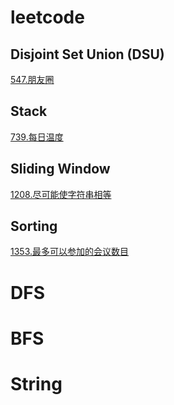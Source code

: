# leetcode
## Disjoint Set Union (DSU)
[547.朋友圈](https://github.com/luopengting/leetcode/blob/main/547.%E6%9C%8B%E5%8F%8B%E5%9C%88.py)

## Stack
[739.每日温度](https://github.com/luopengting/leetcode/blob/main/739.%E6%AF%8F%E6%97%A5%E6%B8%A9%E5%BA%A6.py)

## Sliding Window
[1208.尽可能使字符串相等](https://github.com/luopengting/leetcode/blob/main/1208.%E5%B0%BD%E5%8F%AF%E8%83%BD%E4%BD%BF%E5%AD%97%E7%AC%A6%E4%B8%B2%E7%9B%B8%E7%AD%89.py)

## Sorting
[1353.最多可以参加的会议数目](https://github.com/luopengting/leetcode/blob/main/1353.%E6%9C%80%E5%A4%9A%E5%8F%AF%E4%BB%A5%E5%8F%82%E5%8A%A0%E7%9A%84%E4%BC%9A%E8%AE%AE%E6%95%B0%E7%9B%AE.py)

# DFS

# BFS

# String
